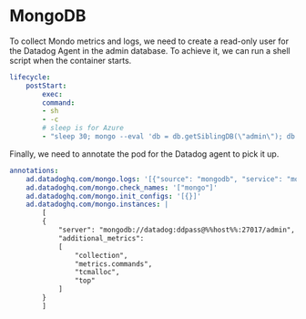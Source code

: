 MongoDB
==================

To collect Mondo metrics and logs, we need to create a read-only user for the Datadog Agent in the admin database. To achieve it, we can run a shell script when the container starts.

```yaml
lifecycle:
    postStart:
        exec:
        command:
        - sh
        - -c
        # sleep is for Azure
        - "sleep 30; mongo --eval 'db = db.getSiblingDB(\"admin\"); db.createUser({ \"user\": \"datadog\", \"pwd\": \"ddpass\", \"roles\": [{role: \"read\", db: \"admin\"},{role: \"clusterMonitor\", db: \"admin\"},{role: \"read\", db: \"local\"}, {role: \"read\", db: \"store\"}]});'"
```

Finally, we need to annotate the pod for the Datadog agent to pick it up.

```yaml
annotations:
    ad.datadoghq.com/mongo.logs: '[{"source": "mongodb", "service": "mongo"}]'
    ad.datadoghq.com/mongo.check_names: '["mongo"]'
    ad.datadoghq.com/mongo.init_configs: '[{}]'
    ad.datadoghq.com/mongo.instances: |
        [
        {
            "server": "mongodb://datadog:ddpass@%%host%%:27017/admin",
            "additional_metrics":
            [
                "collection",
                "metrics.commands",
                "tcmalloc",
                "top"
            ]
        }
        ]
```